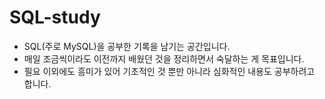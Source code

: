 # SQL-study
* SQL(주로 MySQL)을 공부한 기록을 남기는 공간입니다.
* 매일 조금씩이라도 이전까지 배웠던 것을 정리하면서 숙달하는 게 목표입니다.
* 필요 이외에도 흥미가 있어 기초적인 것 뿐만 아니라 심화적인 내용도 공부하려고 합니다.


